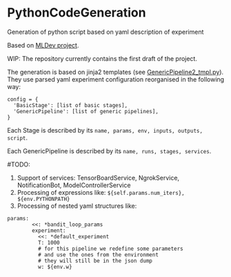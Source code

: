 # PythonCodeGeneration
Generation of python script based on yaml description of experiment

Based on [MLDev project](https://gitlab.com/mlrep/mldev).

WIP: The repository currently contains the first draft of the project. 

The generation is based on jinja2 templates (see [GenericPipeline2_tmpl.py](https://github.com/KaluginD/PythonCodeGeneration/blob/main/template/GenericPipeline2_tmpl.py)).
They use parsed yaml experiment configuration reorganised in the following way:
```
config = {
  'BasicStage': [list of basic stages],
  'GenericPipeline': [list of generic pipelines],
}
```
Each Stage is described by its ``name, params, env, inputs, outputs, script``.

Each GenericPipeline is described by its ``name, runs, stages, services``.

#TODO: 
  1. Support of services: TensorBoardService, NgrokService, NotificationBot, ModelControllerService
  2. Processing of expressions like: ``${self.params.num_iters}, ${env.PYTHONPATH}``
  3. Processing of nested yaml structures like:
```
params:
        <<: *bandit_loop_params
        experiment:
          <<: *default_experiment
          T: 1000
          # for this pipeline we redefine some parameters
          # and use the ones from the environment
          # they will still be in the json dump
          w: ${env.w}
```

